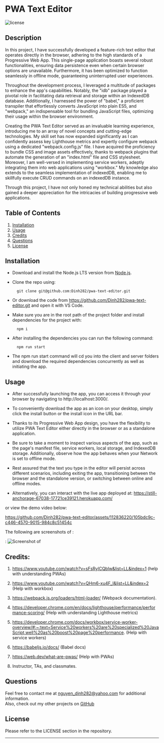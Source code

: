 # PWA Text Editor

![license](https://img.shields.io/badge/License-MIT-yellowgreen)

## Description
In this project, I have successfully developed a feature-rich text editor that operates directly in the browser, adhering to the high standards of a Progressive Web App. This single-page application boasts several robust functionalities, ensuring data persistence even when certain browser options are unavailable. Furthermore, it has been optimized to function seamlessly in offline mode, guaranteeing uninterrupted user experiences.

Throughout the development process, I leveraged a multitude of packages to enhance the app's capabilities. Notably, the "idb" package played a pivotal role in facilitating data retrieval and storage within an IndexedDB database. Additionally, I harnessed the power of "babel," a proficient transpiler that effortlessly converts JavaScript into plain ES5, and "webpack," an indispensable tool for bundling JavaScript files, optimizing their usage within the browser environment.

Creating the PWA Text Editor served as an invaluable learning experience, introducing me to an array of novel concepts and cutting-edge technologies. My skill set has now expanded significantly as I can confidently assess key Lighthouse metrics and expertly configure webpack using a dedicated "webpack.config.js" file. I have acquired the proficiency to bundle CSS and image assets effectively, thanks to webpack plugins that automate the generation of an "index.html" file and CSS stylesheet. Moreover, I am well-versed in implementing service workers, adeptly integrating them into web applications using "workbox." My knowledge also extends to the seamless implementation of indexedDB, enabling me to skillfully execute CRUD commands on an indexedDB instance.

Through this project, I have not only honed my technical abilities but also gained a deeper appreciation for the intricacies of building progressive web applications.

## Table of Contents
1. [Installation](#installation)
2. [Usage](#usage)
3. [Credits](#credits)
4. [Questions](#questions)  
5. [License](#license)


## Installation
- Download and install the Node.js LTS version from [Node.js](https://nodejs.org/en).
- Clone the repo using:

        git clone git@github.com:Dinh282/pwa-text-editor.git

- Or download the code from https://github.com/Dinh282/pwa-text-editor.git and
open it with VS Code.       
- Make sure you are in the root path of the project folder and install dependencies for the project with:

        npm i

- After installing the dependencies you can run the following command:

        npm run start

- The npm run start command will cd you into the client and server folders and download the required dependencies concurrently as well as initiating the app.


## Usage
- After successfully launching the app, you can access it through your browser by navigating to http://localhost:3000/.
- To conveniently download the app as an icon on your desktop, simply click the install button or the install icon in the URL bar.
- Thanks to its Progressive Web App design, you have the flexibility to utilize PWA Text Editor either directly in the browser or as a standalone application.
- Be sure to take a moment to inspect various aspects of the app, such as the page's manifest file, service workers, local storage, and IndexedDB storage. Additionally, observe how the app behaves when your Network is set to offline mode.
- Rest assured that the text you type in the editor will persist across different scenarios, including exiting the app, transitioning between the browser and the standalone version, or switching between online and offline modes.


- Alternatively, you can interact with the live app deployed at: https://still-anchorage-67038-17721ce39121.herokuapp.com/


or view the demo video below:



https://github.com/Dinh282/pwa-text-editor/assets/112836220/105bdc9c-c446-4570-9015-984c8c51454c



The following are screenshots of :

:
![Screenshot of ](./assets/images/)




## Credits:
1. https://www.youtube.com/watch?v=sFsRylCQblw&list=LL&index=1 (help with understanding PWAs)

2. https://www.youtube.com/watch?v=QHm6-xu4F_I&list=LL&index=2 (Help with workbox)

3. https://webpack.js.org/loaders/html-loader/ (Webpack documentation).

4. https://developer.chrome.com/en/docs/lighthouse/performance/performance-scoring/ (Help with understanding Lighthouse metrics)

5. https://developer.chrome.com/docs/workbox/service-worker-overview/#:~:text=Service%20workers%20are%20specialized%20JavaScript,well%20as%20boost%20page%20performance. (Help with service workers)

6. https://babeljs.io/docs/ (Babel docs)

7. https://web.dev/what-are-pwas/ (Help with PWAs)

8. Instructor, TAs, and classmates.

## Questions
Feel free to contact me at nguyen_dinh282@yahoo.com for additional information.  
Also, check out my other projects on [GitHub](https://github.com/Dinh282)


## License

Please refer to the LICENSE section in the repository.


---
